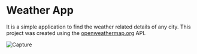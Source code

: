 # Weather App
It is a simple application to find the weather related details of any city. This project was created using the [openweathermap.org](https://openweathermap.org) API.

![Capture](https://user-images.githubusercontent.com/72266382/138691221-a110b283-369a-4548-9772-85d4a810e445.PNG)
